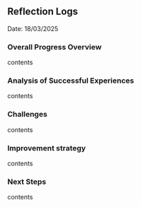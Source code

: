 ## Reflection Logs

Date: 18/03/2025

### Overall Progress Overview

contents

### Analysis of Successful Experiences

contents

### Challenges

contents

### Improvement strategy

contents

### Next Steps

contents